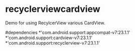 # recyclerviewcardview

Demo for using RecylcerView various CardView.


#dependencies
*'com.android.support:appcompat-v7:23.1.1'
*'com.android.support:cardview-v7:23.1.1'
*'com.android.support:recyclerview-v7:23.1.1'

